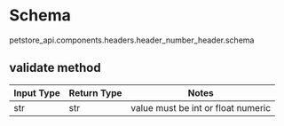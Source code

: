 # Schema
petstore_api.components.headers.header_number_header.schema

## validate method
Input Type | Return Type | Notes
------------ | ------------- | -------------
str | str | value must be int or float numeric

